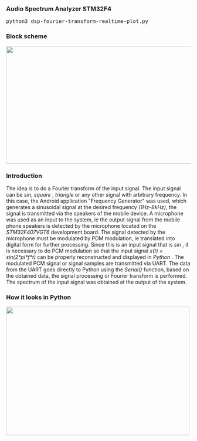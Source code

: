 <h3>Audio Spectrum Analyzer STM32F4</h3>

<pre>python3 dsp-fourier-transform-realtime-plot.py</pre>

<h3>Block scheme</h3>
<img width="700" height="320" src="https://imgur.com/oRtLfcs.png"></img>

<h3>Introduction</h3>
<p stlye="font-weight: normal;">The idea is to do a Fourier transform of the input signal. The input signal can be <i>sin</i>, <i> square </i>, <i> triangle </i> or any other signal with arbitrary frequency. In this case, the Android application "Frequency Generator" was used, which generates a sinusoidal signal at the desired frequency <i>(1Hz-8kHz)</i>, the signal is transmitted via the speakers of the mobile device. A microphone was used as an input to the system, ie the output signal from the mobile phone speakers is detected by the microphone located on the <i>STM32F407VGT6</i> development board. The signal detected by the microphone must be modulated by PDM modulation, ie translated into digital form for further processing. Since this is an input signal that is <i> sin </i>, it is necessary to do PCM modulation so that the input signal <i>x(t) = sin(2*pi*f*t)</i> can be properly reconstructed and displayed in <i> Python </i>. The modulated PCM signal or signal samples are transmitted via UART. The data from the UART goes directly to Python using the <i>Serial()</i> function, based on the obtained data, the signal processing or Fourier transform is performed. The spectrum of the input signal was obtained at the output of the system.</p>

<h3>How it looks in Python</h3>
<img width="500" height="350" src="https://i.imgur.com/3YT0UbX.gif"></img>


